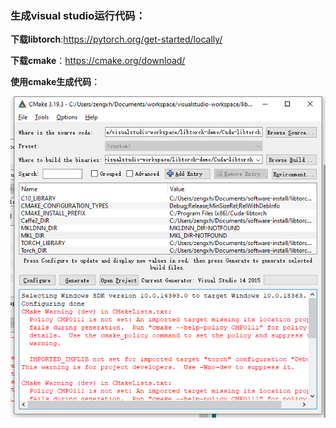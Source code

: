 ### 生成visual studio运行代码：

**下载libtorch**:https://pytorch.org/get-started/locally/

**下载cmake**：https://cmake.org/download/

**使用cmake生成代码**：

![cmake2vs](.\cmake2vs.png)